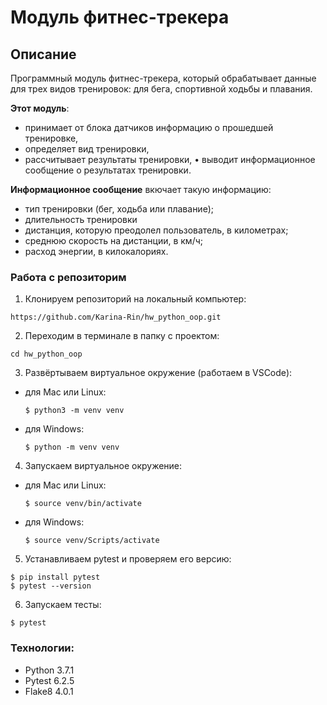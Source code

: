 # Модуль фитнес-трекера

## Описание
Программный модуль фитнес-трекера, который обрабатывает данные для трех видов тренировок: для бега, спортивной ходьбы и плавания.


**Этот модуль**:
-	принимает от блока датчиков информацию о прошедшей тренировке,
-	определяет вид тренировки,
-	рассчитывает результаты тренировки,
•	выводит информационное сообщение о результатах тренировки.

**Информационное сообщение** вкючает такую информацию:
-	тип тренировки (бег, ходьба или плавание);
-	длительность тренировки
-	дистанция, которую преодолел пользователь, в километрах;
-	среднюю скорость на дистанции, в км/ч;
-	расход энергии, в килокалориях.

### Работа с репозиторим
1. Клонируем репозиторий на локальный компьютер:
```
https://github.com/Karina-Rin/hw_python_oop.git
```
2. Переходим в терминале в папку с проектом:
```
cd hw_python_oop
```
3. Развёртываем виртуальное окружение (работаем в VSCode):
* для Mac или Linux:
  ```
  $ python3 -m venv venv
  ```
* для Windows:
  ```
  $ python -m venv venv
  ```
4. Запускаем виртуальное окружение:
* для Mac или Linux:
  ```
  $ source venv/bin/activate
  ```
  
* для Windows:
  ```
  $ source venv/Scripts/activate
  ```
5. Устанавливаем pytest и проверяем его версию:
```
$ pip install pytest
$ pytest --version
```
6. Запускаем тесты:
```
$ pytest
```

### Технологии:
* Python 3.7.1
* Pytest 6.2.5
* Flake8 4.0.1

